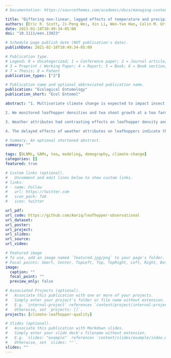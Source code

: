 ```yaml
---
# Documentation: https://sourcethemes.com/academic/docs/managing-content/

title: "Differing non‐linear, lagged effects of temperature and precipitation on an insect herbivore and its host plant"
authors: [Eric R. Scott, Ji-Peng Wei, Xin Li, Wen-Yan Han, Colin M. Orians]
date: 2021-02-18T10:49:34-05:00
doi: "10.1111/een.13023"

# Schedule page publish date (NOT publication's date).
publishDate: 2021-02-18T10:49:34-05:00

# Publication type.
# Legend: 0 = Uncategorized; 1 = Conference paper; 2 = Journal article;
# 3 = Preprint / Working Paper; 4 = Report; 5 = Book; 6 = Book section;
# 7 = Thesis; 8 = Patent
publication_types: ["2"]

# Publication name and optional abbreviated publication name.
publication: "Ecological Entomology"
publication_short: "Ecol Entomol"

abstract: "1. Multivariate climate change is expected to impact insect densities and plant growth in complex, and potentially different, ways. Tea (Camellia sinensis) is a unique crop system where the increase in quality from chemical defences induced by Empoasca onukii (Homoptera: Cicadellidae) feeding can outweigh reductions in yield and make attack by this leafhopper desirable to tea farmers. Differential impacts of weather attributes on tea and herbivores could impact feasibility of this unique farming strategy in a rapidly changing climate.

2. We monitored leafhopper densities and tea shoot growth at a tea farm in Fujian Province, China for 2 months (June and July). We used distributed lag non‐linear models to capture potentially delayed and non‐linear effects of weather attributes on tea growth and leafhopper densities.

3. Weather attributes had contrasting effects on leafhopper density and tea shoot growth. Leafhopper densities were highest with low daily mean and maximum temperatures, while warm temperatures favoured tea growth. Effects of temperature on leafhoppers were delayed, while effects on tea growth were immediate. Precipitation reduced tea growth, and had a delayed positive effect on leafhopper density.

4. The delayed effects of weather attributes on leafhoppers indicate that earlier, less conspicuous life stages (i.e. eggs and early instar nymphs) may be susceptible to desiccation. Although increasing annual mean temperature is commonly predicted to benefit multivoltine insect pests, our results show that cool, wet conditions benefit E. onukii during summer months when they are most abundant. These results have implications for tea green leafhopper management strategies."

# Summary. An optional shortened abstract.
summary: ""

tags: [DLNMs, GAMs, tea, modeling, demography, climate-change]
categories: []
featured: true

# Custom links (optional).
#   Uncomment and edit lines below to show custom links.
# links:
# - name: Follow
#   url: https://twitter.com
#   icon_pack: fab
#   icon: twitter

url_pdf:
url_code: https://github.com/Aariq/leafhopper-observational
url_dataset:
url_poster:
url_project:
url_slides:
url_source:
url_video:

# Featured image
# To use, add an image named `featured.jpg/png` to your page's folder. 
# Focal points: Smart, Center, TopLeft, Top, TopRight, Left, Right, BottomLeft, Bottom, BottomRight.
image:
  caption: ""
  focal_point: ""
  preview_only: false

# Associated Projects (optional).
#   Associate this publication with one or more of your projects.
#   Simply enter your project's folder or file name without extension.
#   E.g. `internal-project` references `content/project/internal-project/index.md`.
#   Otherwise, set `projects: []`.
projects: [climate-leafhopper-quality]

# Slides (optional).
#   Associate this publication with Markdown slides.
#   Simply enter your slide deck's filename without extension.
#   E.g. `slides: "example"` references `content/slides/example/index.md`.
#   Otherwise, set `slides: ""`.
slides: ""
---
```

<!--
Twitter thread:

https://twitter.com/LeafyEricScott/status/1364958405484564487
-->
